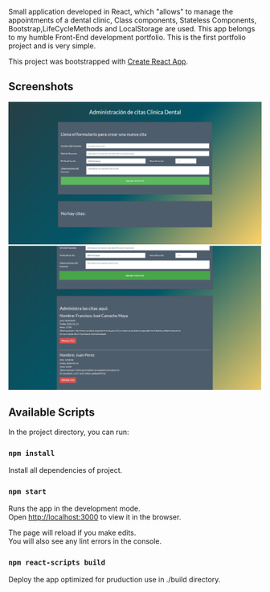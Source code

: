 
Small application developed in React, which "allows" to manage the appointments of a dental clinic, Class components, Stateless Components, Bootstrap,LifeCycleMethods and LocalStorage are used.
This app belongs to my humble Front-End development portfolio.
This is the first portfolio project and is very simple.

This project was bootstrapped with [Create React App](https://github.com/facebook/create-react-app).

## Screenshots
![Alt text](screenshots/Capture1.PNG?raw=true "Title")
![Alt text](screenshots/Capture2.PNG?raw=true "Title")

## Available Scripts

In the project directory, you can run:

### `npm install`
Install all dependencies of project.

### `npm start`

Runs the app in the development mode.<br />
Open [http://localhost:3000](http://localhost:3000) to view it in the browser.

The page will reload if you make edits.<br />
You will also see any lint errors in the console.

### `npm react-scripts build`

Deploy the app optimized for pruduction use in ./build directory.


